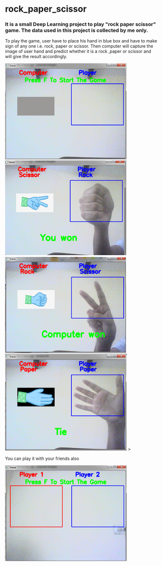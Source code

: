 # rock_paper_scissor
<h3>It is a small Deep Learning project to play "rock paper scissor" game. The data used in this project is collected by me only.</h3>
<p>To play the game, user have to place his hand in blue box and have to make sign of any one i.e. rock, paper or scissor. Then computer will capture the image of user hand and predict whether it is a rock ,paper or scissor and will give the result accordingly.</p>
<span>
  <img src="start.png" width="400" title="Starting interface">
</span>
<span >
  <img src="play1.png" width="400" title="after pressing F button">
</span>
<span >
  <img src="play2.png" width="400" title="after pressing F button">
</span>
<span>
  <img src="play3.png" width="400" title="after pressing F button">
</span>
>
<p> You can play it with your friends also</p>
<span>
  <img src="start4.png" width="400" title="after pressing F button">
</span>
